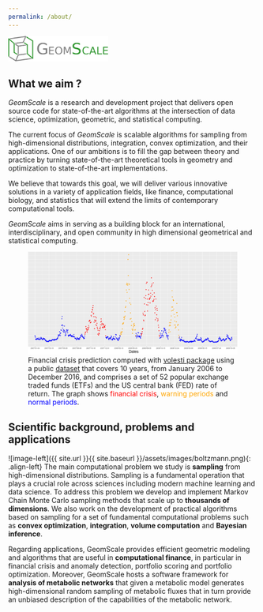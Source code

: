 ```yaml
---
permalink: /about/
---
```


<img width="40%" src="/assets/images/logo.png">

## What we aim ?

*GeomScale* is a research and development project that delivers open source code
for state-of-the-art algorithms at the intersection of data science, optimization,
geometric, and statistical computing.


The current focus of *GeomScale* is scalable
algorithms for sampling from high-dimensional distributions, integration,
convex optimization, and their applications. One of our ambitions is to
fill the gap between theory and practice by turning state-of-the-art
theoretical tools in geometry and optimization to state-of-the-art implementations.

We believe that towards this goal, we will deliver various innovative solutions
in a variety of application fields, like finance, computational biology, and
statistics that will extend the limits of contemporary computational tools.

*GeomScale* aims in serving as a building block for an international,
interdisciplinary, and open community in high dimensional geometrical
and statistical computing.

<figure>
  <img src="/assets/images/crisis.png" alt="my alt text"/>
  <figcaption>
  Financial crisis prediction computed with
  <a href="https://github.com/GeomScale/volume_approximation">volesti package</a> using
  a public <a href="https://stanford.edu/class/ee103/portfolio.html">dataset</a>
  that covers 10 years, from January 2006 to December 2016, and comprises a set of
  52 popular exchange traded funds (ETFs) and the US central bank (FED) rate of
  return.
  The graph shows <span style="color:red">financial crisis</span>,
  <span style="color:orange">warning periods</span> and
  <span style="color:blue">normal periods</span>.
  </figcaption>
</figure>

## Scientific background, problems and applications

![image-left]({{ site.url }}{{ site.baseurl }}/assets/images/boltzmann.png){: .align-left}
The main computational problem we study is **sampling** from high-dimensional distributions.
Sampling  is a fundamental operation that plays a crucial role across sciences
including modern machine learning and data science. To address this problem we develop 
and implement Markov Chain Monte Carlo sampling methods that scale up to **thousands of dimensions**.  We also work on the development of practical algorithms based on sampling for a
set of fundamental computational problems such as **convex optimization**,
**integration**, **volume computation** and **Bayesian inference**.

Regarding applications, GeomScale provides efficient geometric modeling and algorithms
that are useful in **computational finance**, in particular in financial crisis and anomaly detection, portfolio
scoring and portfolio optimization. Moreover, GeomScale hosts a software framework for
**analysis of metabolic networks** that given a metabolic model generates high-dimensional
random sampling of metabolic fluxes that in turn provide an unbiased description of the
capabilities of the metabolic network.

